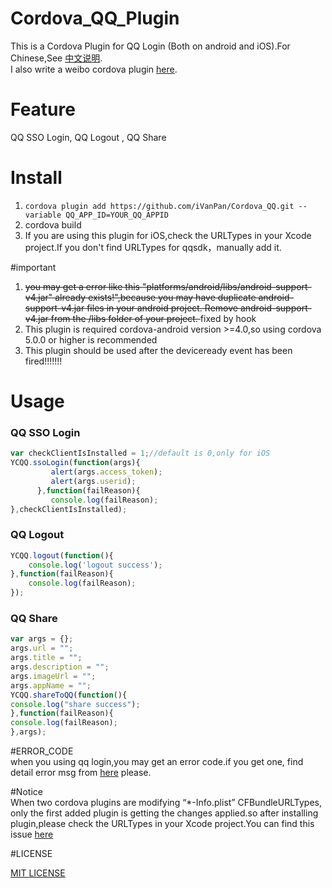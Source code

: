 # Cordova_QQ_Plugin
This is a Cordova Plugin for QQ Login (Both on android and iOS).For Chinese,See [中文说明](https://github.com/iVanPan/Cordova_QQ/blob/master/README_ZH.md).     
I also write a weibo cordova plugin  [here](https://github.com/iVanPan/cordova_weibo).
# Feature
QQ SSO Login, QQ Logout , QQ Share 
# Install
1. ```cordova plugin add https://github.com/iVanPan/Cordova_QQ.git --variable QQ_APP_ID=YOUR_QQ_APPID```              
2. cordova build      
3.  If you are using this plugin for iOS,check the URLTypes in your Xcode project.If you don't  find URLTypes for qqsdk，manually add it.    			

#important			
1.  <del>you may get a error like this "platforms/android/libs/android-support-v4.jar" already exists!",because you may have duplicate android-support-v4.jar files in your android project. Remove android-support-v4.jar from the /libs folder of your project.	</del> fixed by hook	        		
2. This plugin is required cordova-android version >=4.0,so using cordova  5.0.0 or higher is recommended
3.  This plugin should be used after the deviceready event has been fired!!!!!!!   		

# Usage                								
					     
### QQ SSO Login
```Javascript
var checkClientIsInstalled = 1;//default is 0,only for iOS
YCQQ.ssoLogin(function(args){
         alert(args.access_token);
         alert(args.userid);
      },function(failReason){
         console.log(failReason);
},checkClientIsInstalled);
```
### QQ Logout
```Javascript
YCQQ.logout(function(){
	console.log('logout success');
},function(failReason){
	console.log(failReason);
});
```
### QQ Share
```Javascript
var args = {};
args.url = "";
args.title = "";
args.description = "";
args.imageUrl = "";
args.appName = "";
YCQQ.shareToQQ(function(){
console.log("share success");
},function(failReason){
console.log(failReason);
},args);
```
    
    			
#ERROR_CODE					
when you using qq login,you may get an error code.if you get one, find detail error msg from [here](http://wiki.open.qq.com/wiki/mobile/API%E8%B0%83%E7%94%A8%E8%AF%B4%E6%98%8E#6._.E8.BF.94.E5.9B.9E.E7.A0.81.E8.AF.B4.E6.98.8E%E3%80%82) please.

#Notice      
When two cordova plugins are modifying “*-Info.plist” CFBundleURLTypes, only the first added plugin is getting the changes applied.so after installing plugin,please check the URLTypes in your Xcode project.You can find this issue [here](https://issues.apache.org/jira/browse/CB-8007)


#LICENSE

[MIT LICENSE](https://github.com/iVanPan/Cordova_QQ/blob/master/LICENSE)

